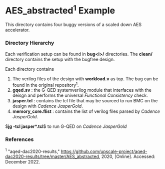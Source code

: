 # AES_abstracted<sup>1</sup> Example

This directory contains four buggy versions of a scaled down AES accelerator.  

### Directory Hierarchy

Each verification setup can be found in __bug\<i\>/__ directories. The __clean/__ directory contains the setup with the bugfree design.  

Each directory contains  

1. The verilog files of the design with __workload.v__ as top. The bug can be found in the original repository<sup>1</sup>.
2. __gqed.sv__ : the G-QED systemverilog module that interfaces with the deisgn and performs the universal *Functional Consistency* check.
3. __jasper\.tcl__ : contains the tcl file that may be sourced to run BMC on the design with _Cadence JasperGold_.
5. __memory_core\.flist__ : contains the list of verilog files parsed by _Cadence JasperGold_.

\$__jg -tcl jasper*\.tcl__\$ to run G-QED on _Cadence JasperGold_

### References
<sup>1</sup> "aqed-dac2020-results," https://github.com/upscale-project/aqed-dac2020-results/tree/master/AES_abstracted, 2020, [Online]. Accessed: December 2022.  
